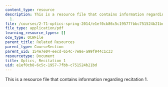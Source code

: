 ```yaml
---
content_type: resource
description: This is a resource file that contains information regarding recitation
  1.
file: /courses/2-71-optics-spring-2014/e1ef0cb86c5c19577fbbc751524b21bd_MIT2_71S14_Rec1.pdf
file_type: application/pdf
learning_resource_types: []
ocw_type: OCWFile
parent_title: Related Resources
parent_type: CourseSection
parent_uid: 154e7e04-eecd-654c-7e8e-a99f944c1c33
resourcetype: Document
title: Optics, Recitation 1
uid: e1ef0cb8-6c5c-1957-7fbb-c751524b21bd
---
```

This is a resource file that contains information regarding recitation 1.

